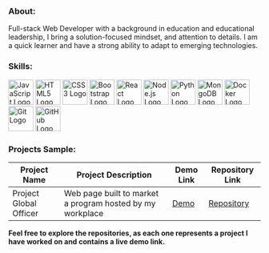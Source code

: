 ### About:
Full-stack Web Developer with a background in education and educational leadership, I bring a solution-focused mindset, and attention to details. I am a quick learner and have a strong ability to adapt to emerging technologies.
### Skills:
<div>
  <img src="https://upload.wikimedia.org/wikipedia/commons/thumb/6/6a/JavaScript-logo.png/200px-JavaScript-logo.png" alt="JavaScript Logo" width="50" height="50" />
  <img src="https://upload.wikimedia.org/wikipedia/commons/thumb/6/61/HTML5_logo_and_wordmark.svg/800px-HTML5_logo_and_wordmark.svg.png" alt="HTML5 Logo" width="50" height="50" />
  <img src="https://upload.wikimedia.org/wikipedia/commons/d/d5/CSS3_logo_and_wordmark.svg" alt="CSS3 Logo" width="50" height="50" />
  <img src="https://upload.wikimedia.org/wikipedia/commons/thumb/b/b2/Bootstrap_logo.svg/1200px-Bootstrap_logo.svg.png" alt="Bootstrap Logo" width="50" height="50" />
  <img src="https://upload.wikimedia.org/wikipedia/commons/thumb/a/a7/React-icon.svg/1200px-React-icon.svg.png" alt="React Logo" width="50" height="50" />
    <img src="https://upload.wikimedia.org/wikipedia/commons/thumb/d/d9/Node.js_logo.svg/1200px-Node.js_logo.svg.png" alt="Node.js Logo" width="50" height="50" />
  <img src="https://cdn-images-1.medium.com/max/871/1*d2zLEjERsrs1Rzk_95QU9A.png" alt="Python Logo" width="50" height="50" />
  <img src="https://upload.wikimedia.org/wikipedia/commons/thumb/9/93/MongoDB_Logo.svg/2560px-MongoDB_Logo.svg.png" alt="MongoDB Logo" width="50" height="50" />
  <img src="https://miro.medium.com/v2/resize:fit:1050/1*acfAKaDI7uv5GyFnJmiPhA.png" alt="Docker Logo" width="50" height="50" />
  <img src="https://upload.wikimedia.org/wikipedia/commons/thumb/3/3f/Git_icon.svg/2000px-Git_icon.svg.png" alt="Git Logo" width="50" height="50" />
  <img src="https://upload.wikimedia.org/wikipedia/commons/thumb/9/91/Octicons-mark-github.svg/2000px-Octicons-mark-github.svg.png" alt="GitHub Logo" width="50" height="50" />
</div>

### **Projects Sample:**

| Project Name | Project Description | Demo Link | Repository Link |
|--------------|---------------------|------------|-----------------|
| Project Global Officer | Web page built to market a program hosted by my workplace | [Demo](https://moayyadsaleh.github.io/project-go-umt/) | [Repository](https://github.com/moayyadsaleh/project-go-umt.git) |
**Feel free to explore the repositories, as each one represents a project I have worked on and contains a live demo link.**
